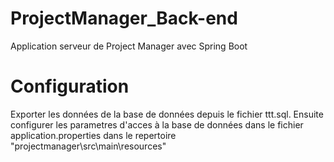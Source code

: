 # ProjectManager_Back-end
Application serveur de Project Manager avec Spring Boot
 # Configuration
 Exporter les données de la base de données depuis le fichier ttt.sql. Ensuite configurer les parametres d'acces à la base de données dans le fichier application.properties
  dans le repertoire "projectmanager\src\main\resources"
